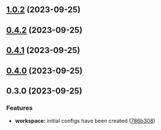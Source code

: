 ## [1.0.2](https://github.com/Yurchishin/anylint/compare/eslint-config-v0.4.2...eslint-config-v1.0.2) (2023-09-25)

## [0.4.2](https://github.com/Yurchishin/anylint/compare/eslint-config-v0.4.1...eslint-config-v0.4.2) (2023-09-25)

## [0.4.1](https://github.com/Yurchishin/anylint/compare/eslint-config-v0.4.0...eslint-config-v0.4.1) (2023-09-25)

## [0.4.0](https://github.com/Yurchishin/anylint/compare/eslint-config-v0.3.1...eslint-config-v0.4.0) (2023-09-25)

## 0.3.0 (2023-09-25)

### Features

- **workspace:** initial configs have been created ([786b308](https://github.com/Yurchishin/anylint/commit/4cb568a744e417a749644a8df5be243db2a9861f))
